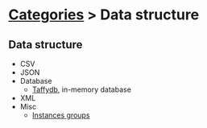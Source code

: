 # [Categories](categories.index.html) > Data structure

## Data structure

- CSV
- JSON
- Database
  - [Taffydb]((rex_taffydb.html)), in-memory database
- XML
- Misc
  - [Instances groups](rex_ginstgroup.html)